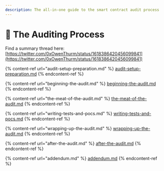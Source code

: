 ```yaml
---
description: The all-in-one guide to the smart contract audit process
---
```


# 📝 The Auditing Process

Find a summary thread here: [https://twitter.com/0xOwenThurm/status/1618386420456099841](https://twitter.com/0xOwenThurm/status/1618386420456099841)

{% content-ref url="audit-setup-preparation.md" %}
[audit-setup-preparation.md](audit-setup-preparation.md)
{% endcontent-ref %}

{% content-ref url="beginning-the-audit.md" %}
[beginning-the-audit.md](beginning-the-audit.md)
{% endcontent-ref %}

{% content-ref url="the-meat-of-the-audit.md" %}
[the-meat-of-the-audit.md](the-meat-of-the-audit.md)
{% endcontent-ref %}

{% content-ref url="writing-tests-and-pocs.md" %}
[writing-tests-and-pocs.md](writing-tests-and-pocs.md)
{% endcontent-ref %}

{% content-ref url="wrapping-up-the-audit.md" %}
[wrapping-up-the-audit.md](wrapping-up-the-audit.md)
{% endcontent-ref %}

{% content-ref url="after-the-audit.md" %}
[after-the-audit.md](after-the-audit.md)
{% endcontent-ref %}

{% content-ref url="addendum.md" %}
[addendum.md](addendum.md)
{% endcontent-ref %}

